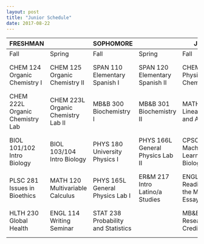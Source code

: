 ```yaml
---
layout: post
title: "Junior Schedule"
date: 2017-08-22
---
```


| FRESHMAN                        |                                    | SOPHOMORE                           |                                  | JUNIOR                                    |                                   |
|---------------------------------|------------------------------------|-------------------------------------|----------------------------------|-------------------------------------------|-----------------------------------|
| Fall                      | Spring                         | Fall                          | Spring                       | Fall                                | Spring                        |
| CHEM 124 Organic Chemistry I    | CHEM 125 Organic Chemistry II      | SPAN 110 Elementary Spanish I       | SPAN 120 Elementary Spanish II   | CHEM 332 Physical Chemistry               | STAT 242b Theory of Statistics    |
| CHEM 222L Organic Chemistry Lab | CHEM 223L Organic Chemistry Lab II | MB&B 300 Biochemistry I             | MB&B 301 Biochemistry II         | MATH 222 Linear Algebra and Apps          | MB&B 452b Biological Data Science |
| BIOL 101/102 Intro Biology      | BIOL 103/104 Intro Biology         | PHYS 180 University Physics I       | PHYS 166L General Physics Lab II | CPSC 453 Machine Learning in Biology            | STAT 230b Intro to Data Analysis  |
| PLSC 281 Issues in Bioethics    | MATH 120 Multivariable Calculus    | PHYS 165L General Physics Lab I     | ER&M 217 Intro Latino/a Studies  | ENGL 120 Reading/Writing the Modern Essay | PHYS 181 University Physics II    |
| HLTH 230 Global Health      | ENGL 114 Writing Seminar           | STAT 238 Probability and Statistics |                                  | MB&B 470 Research for Credit              | MB&B 471 Research for Credit      |

